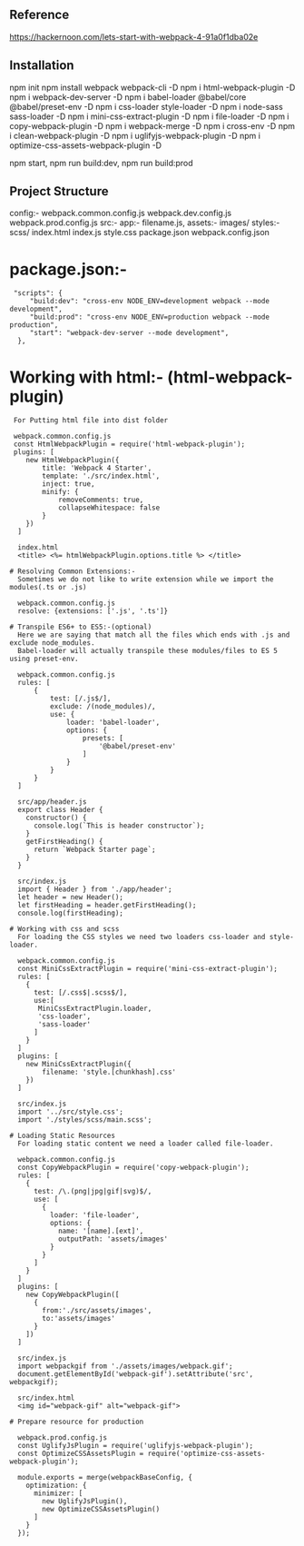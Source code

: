 ## Reference
   https://hackernoon.com/lets-start-with-webpack-4-91a0f1dba02e

## Installation
   npm init
   npm install webpack webpack-cli -D
   npm i html-webpack-plugin -D
   npm i webpack-dev-server -D
   npm i babel-loader @babel/core @babel/preset-env -D
   npm i css-loader style-loader -D
   npm i node-sass sass-loader -D
   npm i mini-css-extract-plugin -D
   npm i file-loader -D
   npm i copy-webpack-plugin -D
   npm i webpack-merge -D
   npm i cross-env -D
   npm i clean-webpack-plugin -D
   npm i uglifyjs-webpack-plugin -D
   npm i optimize-css-assets-webpack-plugin -D

   npm start, npm run build:dev, npm run build:prod

## Project Structure
   config:-
      webpack.common.config.js
      webpack.dev.config.js
      webpack.prod.config.js
   src:-
      app:-
        filename.js,
      assets:-
        images/
      styles:-
        scss/
      index.html
      index.js
      style.css
   package.json
   webpack.config.json

   # package.json:-
     "scripts": {
         "build:dev": "cross-env NODE_ENV=development webpack --mode development",
         "build:prod": "cross-env NODE_ENV=production webpack --mode production",
         "start": "webpack-dev-server --mode development",
      },

   # Working with html:- (html-webpack-plugin)
     For Putting html file into dist folder

     webpack.common.config.js
     const HtmlWebpackPlugin = require('html-webpack-plugin');
     plugins: [
        new HtmlWebpackPlugin({
            title: 'Webpack 4 Starter',
            template: './src/index.html',
            inject: true,
            minify: {
                removeComments: true,
                collapseWhitespace: false
            }
        })
      ]

      index.html
      <title> <%= htmlWebpackPlugin.options.title %> </title>

    # Resolving Common Extensions:-
      Sometimes we do not like to write extension while we import the modules(.ts or .js)

      webpack.common.config.js
      resolve: {extensions: ['.js', '.ts']}

    # Transpile ES6+ to ES5:-(optional)
      Here we are saying that match all the files which ends with .js and exclude node_modules.
      Babel-loader will actually transpile these modules/files to ES 5 using preset-env.

      webpack.common.config.js
      rules: [
          {
              test: [/.js$/],
              exclude: /(node_modules)/,
              use: {
                  loader: 'babel-loader',
                  options: {
                      presets: [
                          '@babel/preset-env'
                      ]
                  }
              }
          }
      ]

      src/app/header.js
      export class Header {
        constructor() {
          console.log(`This is header constructor`);
        }
        getFirstHeading() {
          return `Webpack Starter page`;
        }
      }

      src/index.js
      import { Header } from './app/header';
      let header = new Header();
      let firstHeading = header.getFirstHeading();
      console.log(firstHeading);

    # Working with css and scss
      For loading the CSS styles we need two loaders css-loader and style-loader.

      webpack.common.config.js
      const MiniCssExtractPlugin = require('mini-css-extract-plugin');
      rules: [
        {
          test: [/.css$|.scss$/],
          use:[
           MiniCssExtractPlugin.loader,
           'css-loader',
           'sass-loader'
          ]
        }
      ]
      plugins: [
        new MiniCssExtractPlugin({
            filename: 'style.[chunkhash].css'
        })
      ]

      src/index.js
      import '../src/style.css';
      import './styles/scss/main.scss';

    # Loading Static Resources
      For loading static content we need a loader called file-loader.

      webpack.common.config.js
      const CopyWebpackPlugin = require('copy-webpack-plugin');
      rules: [
        {
          test: /\.(png|jpg|gif|svg)$/,
          use: [
            {
              loader: 'file-loader',
              options: {
                name: '[name].[ext]',
                outputPath: 'assets/images'
              }
            }
          ]
        }
      ]
      plugins: [
        new CopyWebpackPlugin([
          {
            from:'./src/assets/images',
            to:'assets/images'
          }
        ])
      ]

      src/index.js
      import webpackgif from './assets/images/webpack.gif';
      document.getElementById('webpack-gif').setAttribute('src', webpackgif);

      src/index.html
      <img id="webpack-gif" alt="webpack-gif">

    # Prepare resource for production

      webpack.prod.config.js
      const UglifyJsPlugin = require('uglifyjs-webpack-plugin');
      const OptimizeCSSAssetsPlugin = require('optimize-css-assets-webpack-plugin');

      module.exports = merge(webpackBaseConfig, {
        optimization: {
          minimizer: [
            new UglifyJsPlugin(),
            new OptimizeCSSAssetsPlugin()
          ]
        }
      });
